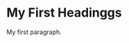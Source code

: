 <!DOCTYPE html>
<html>
<body>

<h1>My First Headinggs</h1>
<p>My first paragraph.</p>

</body>
</html>

